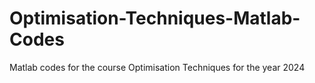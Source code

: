 # Optimisation-Techniques-Matlab-Codes
Matlab codes for the course Optimisation Techniques for the year 2024
